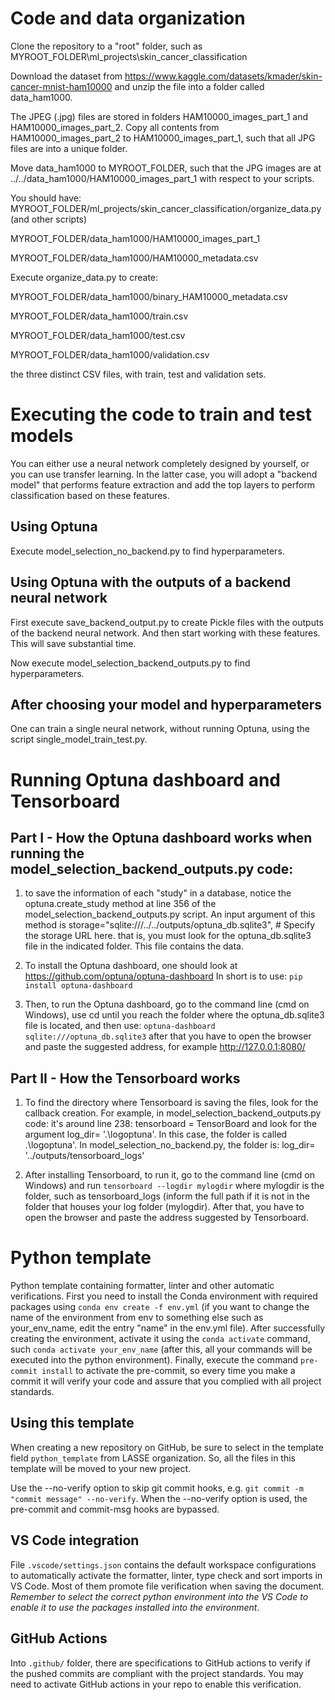 # Code and data organization

Clone the repository to a "root" folder, such as
MYROOT_FOLDER\ml_projects\skin_cancer_classification

Download the dataset from
https://www.kaggle.com/datasets/kmader/skin-cancer-mnist-ham10000
and unzip the file into a folder called data_ham1000.

The JPEG (.jpg) files are stored in folders HAM10000_images_part_1 and
HAM10000_images_part_2. Copy all contents from HAM10000_images_part_2 to
HAM10000_images_part_1, such that all JPG files are into a unique folder.

Move data_ham1000 to MYROOT_FOLDER, such that the JPG images
are at ../../data_ham1000/HAM10000_images_part_1 with respect to your
scripts.

You should have:
MYROOT_FOLDER/ml_projects/skin_cancer_classification/organize_data.py (and other scripts)

MYROOT_FOLDER/data_ham1000/HAM10000_images_part_1

MYROOT_FOLDER/data_ham1000/HAM10000_metadata.csv

Execute organize_data.py to create:

MYROOT_FOLDER/data_ham1000/binary_HAM10000_metadata.csv

MYROOT_FOLDER/data_ham1000/train.csv

MYROOT_FOLDER/data_ham1000/test.csv

MYROOT_FOLDER/data_ham1000/validation.csv

the three distinct CSV files, with train, test and validation sets.

# Executing the code to train and test models

You can either use a neural network completely designed by yourself, or you can use transfer learning. In the latter case, you will adopt a "backend model" that performs feature extraction and add the top layers to perform classification based on these features.

## Using Optuna

Execute model_selection_no_backend.py to find hyperparameters.

## Using Optuna with the outputs of a backend neural network

First execute save_backend_output.py to create Pickle files with the outputs of the backend neural network. And then start working with these features. This will save substantial time.

Now execute model_selection_backend_outputs.py to find hyperparameters.

## After choosing your model and hyperparameters

One can train a single neural network, without running Optuna, using the script
single_model_train_test.py.

# Running Optuna dashboard and Tensorboard

## Part I - How the Optuna dashboard works when running the model_selection_backend_outputs.py code:

1) to save the information of each "study" in a database, notice the optuna.create_study method at line 356 of the model_selection_backend_outputs.py script. An input argument of this method is
storage="sqlite:///../../outputs/optuna_db.sqlite3", # Specify the storage URL here.
that is, you must look for the optuna_db.sqlite3 file in the indicated folder. This file contains the data.

2) To install the Optuna dashboard, one should look at https://github.com/optuna/optuna-dashboard
In short is to use:
``pip install optuna-dashboard``

3) Then, to run the Optuna dashboard, go to the command line (cmd on Windows), use cd until you reach the folder where the optuna_db.sqlite3 file is located, and then use:
``optuna-dashboard sqlite:///optuna_db.sqlite3``
after that you have to open the browser and paste the suggested address, for example http://127.0.0.1:8080/

## Part II - How the Tensorboard works

1) To find the directory where Tensorboard is saving the files, look for the callback creation. For example, in model_selection_backend_outputs.py code: it's around line 238:
tensorboard = TensorBoard
and look for the argument log_dir= '.\logoptuna'.
In this case, the folder is called .\logoptuna'. In model_selection_no_backend.py, the folder is:
log_dir= '../outputs/tensorboard_logs'

2) After installing Tensorboard, to run it, go to the command line (cmd on Windows) and run
``tensorboard --logdir mylogdir``
where mylogdir is the folder, such as tensorboard_logs (inform the full path if it is not in the folder that houses your log folder (mylogdir).
After that, you have to open the browser and paste the address suggested by Tensorboard.

# Python template

Python template containing formatter, linter and other automatic verifications. First you need to install the Conda environment with required packages using `conda env create -f env.yml` (if you want to change the name of the environment from env to something else such as your_env_name, edit the entry "name" in the env.yml file). After successfully creating the environment, activate it using the `conda activate` command, such `conda activate your_env_name` (after this, all your commands will be executed into the python environment). Finally, execute the command 
`pre-commit install` to activate the pre-commit, so every time you make a commit it will verify your code and assure that you complied with all project standards.

## Using this template

When creating a new repository on GitHub, be sure to select in the template field `python_template` from LASSE organization. So, all the files in this template will be moved to your new project.

Use the --no-verify option to skip git commit hooks, e.g. ``git commit -m "commit message" --no-verify``. When the --no-verify option is used, the pre-commit and commit-msg hooks are bypassed.

## VS Code integration

File `.vscode/settings.json` contains the default workspace configurations to automatically activate the formatter, linter, type check and sort imports in VS Code. Most of them promote file verification when saving the document. *Remember to select the correct python environment into the VS Code to enable it to use the packages installed into the environment*.

## GitHub Actions

Into `.github/` folder, there are specifications to GitHub actions to verify if the pushed commits are compliant with the project standards. You may need to activate GitHub actions in your repo to enable this verification.
